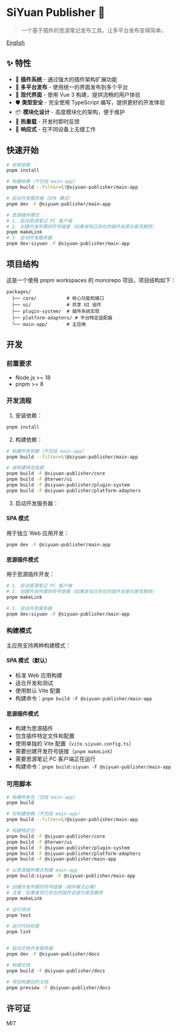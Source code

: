 # SiYuan Publisher 🚀

> 一个基于插件的思源笔记发布工具，让多平台发布变得简单。

[English](./README.md)

## ✨ 特性

- 🔌 **插件系统** - 通过强大的插件架构扩展功能
- 🎯 **多平台发布** - 使用统一的界面发布到多个平台
- 🎨 **现代界面** - 使用 Vue 3 构建，提供流畅的用户体验
- 🛡️ **类型安全** - 完全使用 TypeScript 编写，提供更好的开发体验
- 📦 **模块化设计** - 高度模块化的架构，便于维护
- 🔄 **热重载** - 开发时即时反馈
- 📱 **响应式** - 在不同设备上无缝工作

## 快速开始

```bash
# 安装依赖
pnpm install

# 构建依赖（不包括 main-app）
pnpm build --filter=\!@siyuan-publisher/main-app

# 启动开发服务器（SPA 模式）
pnpm dev -F @siyuan-publisher/main-app

# 思源插件模式：
# 1. 启动思源笔记 PC 客户端
# 2. 创建开发所需的符号链接（如果发现已存在的插件会提示是否删除）
pnpm makeLink
# 3. 启动开发服务器
pnpm dev:siyuan -F @siyuan-publisher/main-app
```

## 项目结构

这是一个使用 pnpm workspaces 的 monorepo 项目。项目结构如下：

```
packages/
  ├── core/           # 核心功能和接口
  ├── ui/             # 共享 UI 组件
  ├── plugin-system/  # 插件系统实现
  ├── platform-adapters/ # 平台特定适配器
  └── main-app/       # 主应用
```

## 开发

### 前置要求

- Node.js >= 18
- pnpm >= 8

### 开发流程

1. 安装依赖：
```bash
pnpm install
```

2. 构建依赖：
```bash
# 构建所有依赖（不包括 main-app）
pnpm build --filter=\!@siyuan-publisher/main-app

# 或构建特定依赖
pnpm build -F @siyuan-publisher/core
pnpm build -F @terwer/ui
pnpm build -F @siyuan-publisher/plugin-system
pnpm build -F @siyuan-publisher/platform-adapters
```

3. 启动开发服务器：

#### SPA 模式
用于独立 Web 应用开发：
```bash
pnpm dev -F @siyuan-publisher/main-app
```

#### 思源插件模式
用于思源插件开发：
```bash
# 1. 启动思源笔记 PC 客户端
# 2. 创建开发所需的符号链接（如果发现已存在的插件会提示是否删除）
pnpm makeLink

# 3. 启动开发服务器
pnpm dev:siyuan -F @siyuan-publisher/main-app
```

### 构建模式

主应用支持两种构建模式：

#### SPA 模式（默认）
- 标准 Web 应用构建
- 适合开发和测试
- 使用默认 Vite 配置
- 构建命令：`pnpm build -F @siyuan-publisher/main-app`

#### 思源插件模式
- 构建为思源插件
- 包含插件特定文件和配置
- 使用单独的 Vite 配置（`vite.siyuan.config.ts`）
- 需要创建开发符号链接（`pnpm makeLink`）
- 需要思源笔记 PC 客户端正在运行
- 构建命令：`pnpm build:siyuan -F @siyuan-publisher/main-app`

### 可用脚本

```bash
# 构建所有包（包括 main-app）
pnpm build

# 仅构建依赖（不包括 main-app）
pnpm build --filter=\!@siyuan-publisher/main-app

# 构建特定包
pnpm build -F @siyuan-publisher/core
pnpm build -F @terwer/ui
pnpm build -F @siyuan-publisher/plugin-system
pnpm build -F @siyuan-publisher/platform-adapters
pnpm build -F @siyuan-publisher/main-app

# 以思源插件模式构建 main-app
pnpm build:siyuan -F @siyuan-publisher/main-app

# 创建开发所需的符号链接（插件模式必需）
# 注意：如果发现已存在的插件会提示是否删除
pnpm makeLink

# 运行测试
pnpm test

# 运行代码检查
pnpm lint


# 启动文档开发服务器
pnpm dev -F @siyuan-publisher/docs

# 构建文档
pnpm build -F @siyuan-publisher/docs

# 预览构建后的文档
pnpm preview -F @siyuan-publisher/docs
```

## 许可证

MIT